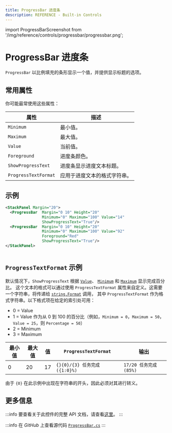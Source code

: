 ```yaml
---
title: ProgressBar 进度条
description: REFERENCE - Built-in Controls
---
```


import ProgressBarScreenshot from '/img/reference/controls/progressbar/progressbar.png';

# ProgressBar 进度条

`ProgressBar` 以比例填充的条形显示一个值，并提供显示标题的选项。

## 常用属性

你可能最常使用这些属性：

| 属性                   | 描述                                             |
|----------------------|------------------------------------------------|
| `Minimum`            | 最小值。                                         |
| `Maximum`            | 最大值。                                         |
| `Value`              | 当前值。                                         |
| `Foreground`         | 进度条颜色。                                      |
| `ShowProgressText`   | 进度条显示进度文本标题。                             |
| `ProgressTextFormat` | 应用于进度文本的格式字符串。                           |

## 示例

```xml
<StackPanel Margin="20">
  <ProgressBar  Margin="0 10" Height="20" 
                Minimum="0" Maximum="100" Value="14"
                ShowProgressText="True"/>
  <ProgressBar  Margin="0 10" Height="20"
                Minimum="0" Maximum="100" Value="92"
                Foreground="Red"
                ShowProgressText="True"/>
</StackPanel>
```

<img src={ProgressBarScreenshot} alt="" />

## `ProgressTextFormat` 示例

默认情况下，`ShowProgressText` 根据
[`Value`](https://api-docs.avaloniaui.net/docs/P_Avalonia_Controls_Primitives_RangeBase_Value)、
[`Minimum`](https://api-docs.avaloniaui.net/docs/P_Avalonia_Controls_Primitives_RangeBase_Minimum) 和
[`Maximum`](https://api-docs.avaloniaui.net/docs/P_Avalonia_Controls_Primitives_RangeBase_Maximum) 显示完成百分比。
这个文本的格式可以通过使用 `ProgressTextFormat` 属性来自定义。这需要一个字符串，将传递给
[`string.Format`](https://docs.microsoft.com/en-us/dotnet/api/system.string.format#system-string-format(system-string-system-object())) 调用，
其中 `ProgressTextFormat` 作为格式字符串。以下格式项在给定的索引处可用：

* 0 = Value
* 1 = Value 作为从 0 到 100 的百分比（例如，`Minimum = 0`，`Maximum = 50`，`Value = 25`，则 `Percentage = 50`）
* 2 = Minimum
* 3 = Maximum

| 最小值 | 最大值 | 值    | `ProgressTextFormat`                     | 输出                             |
|-------|-------|-------|----------------------------------------|----------------------------------|
| 0     | 20    | 17    | `{}{0}/{3} 任务完成 ({1:0}%)`           | `17/20 任务完成 (85%)`          |

由于 `{0}` 在此示例中出现在字符串的开头，因此必须对其进行转义。

## 更多信息

:::info
要查看关于此控件的完整 API 文档，请查看[这里](https://api-docs.avaloniaui.net/docs/T_Avalonia_Controls_ProgressBar)。
:::

:::info
在 _GitHub_ 上查看源代码 [`ProgressBar.cs`](https://github.com/AvaloniaUI/Avalonia/blob/master/src/Avalonia.Controls/ProgressBar.cs)
:::